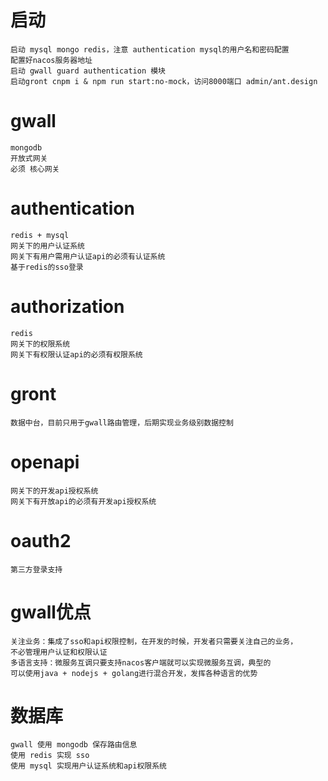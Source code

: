 # 启动
    启动 mysql mongo redis，注意 authentication mysql的用户名和密码配置
    配置好nacos服务器地址
    启动 gwall guard authentication 模块
    启动gront cnpm i & npm run start:no-mock，访问8000端口 admin/ant.design


# gwall

    mongodb
    开放式网关
    必须 核心网关
    
# authentication

    redis + mysql
    网关下的用户认证系统
    网关下有用户需用户认证api的必须有认证系统
    基于redis的sso登录
    
# authorization
    
    redis
    网关下的权限系统
    网关下有权限认证api的必须有权限系统
    
    
# gront
    数据中台，目前只用于gwall路由管理，后期实现业务级别数据控制
    
    
# openapi
    网关下的开发api授权系统
    网关下有开放api的必须有开发api授权系统
    
# oauth2
    第三方登录支持
    
# gwall优点
    关注业务：集成了sso和api权限控制，在开发的时候，开发者只需要关注自己的业务，
    不必管理用户认证和权限认证
    多语言支持：微服务互调只要支持nacos客户端就可以实现微服务互调，典型的
    可以使用java + nodejs + golang进行混合开发，发挥各种语言的优势

    
# 数据库
    gwall 使用 mongodb 保存路由信息
    使用 redis 实现 sso
    使用 mysql 实现用户认证系统和api权限系统
